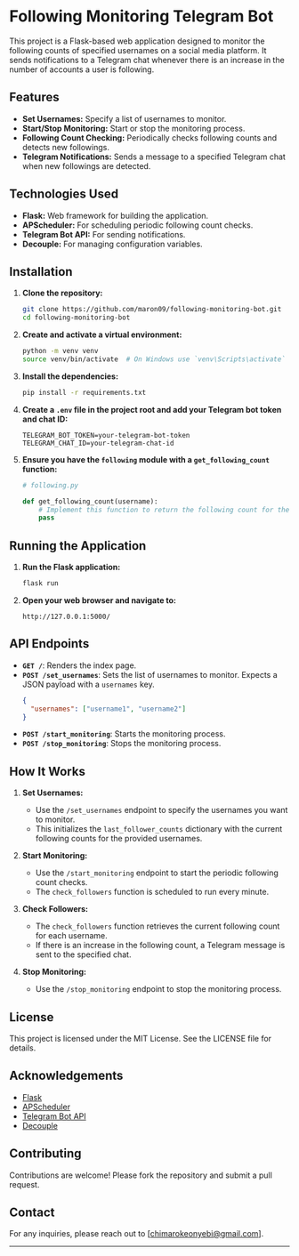 # Following Monitoring Telegram Bot

This project is a Flask-based web application designed to monitor the following counts of specified usernames on a social media platform. It sends notifications to a Telegram chat whenever there is an increase in the number of accounts a user is following.

## Features

- **Set Usernames:** Specify a list of usernames to monitor.
- **Start/Stop Monitoring:** Start or stop the monitoring process.
- **Following Count Checking:** Periodically checks following counts and detects new followings.
- **Telegram Notifications:** Sends a message to a specified Telegram chat when new followings are detected.

## Technologies Used

- **Flask:** Web framework for building the application.
- **APScheduler:** For scheduling periodic following count checks.
- **Telegram Bot API:** For sending notifications.
- **Decouple:** For managing configuration variables.

## Installation

1. **Clone the repository:**
   ```bash
   git clone https://github.com/maron09/following-monitoring-bot.git
   cd following-monitoring-bot
   ```

2. **Create and activate a virtual environment:**
   ```bash
   python -m venv venv
   source venv/bin/activate  # On Windows use `venv\Scripts\activate`
   ```

3. **Install the dependencies:**
   ```bash
   pip install -r requirements.txt
   ```

4. **Create a `.env` file in the project root and add your Telegram bot token and chat ID:**
   ```
   TELEGRAM_BOT_TOKEN=your-telegram-bot-token
   TELEGRAM_CHAT_ID=your-telegram-chat-id
   ```

5. **Ensure you have the `following` module with a `get_following_count` function:**
   ```python
   # following.py

   def get_following_count(username):
       # Implement this function to return the following count for the given username
       pass
   ```

## Running the Application

1. **Run the Flask application:**
   ```bash
   flask run
   ```

2. **Open your web browser and navigate to:**
   ```
   http://127.0.0.1:5000/
   ```

## API Endpoints

- **`GET /`**: Renders the index page.
- **`POST /set_usernames`**: Sets the list of usernames to monitor. Expects a JSON payload with a `usernames` key.
  ```json
  {
    "usernames": ["username1", "username2"]
  }
  ```
- **`POST /start_monitoring`**: Starts the monitoring process.
- **`POST /stop_monitoring`**: Stops the monitoring process.

## How It Works

1. **Set Usernames:**
   - Use the `/set_usernames` endpoint to specify the usernames you want to monitor.
   - This initializes the `last_follower_counts` dictionary with the current following counts for the provided usernames.

2. **Start Monitoring:**
   - Use the `/start_monitoring` endpoint to start the periodic following count checks.
   - The `check_followers` function is scheduled to run every minute.

3. **Check Followers:**
   - The `check_followers` function retrieves the current following count for each username.
   - If there is an increase in the following count, a Telegram message is sent to the specified chat.

4. **Stop Monitoring:**
   - Use the `/stop_monitoring` endpoint to stop the monitoring process.

## License

This project is licensed under the MIT License. See the LICENSE file for details.

## Acknowledgements

- [Flask](https://flask.palletsprojects.com/)
- [APScheduler](https://apscheduler.readthedocs.io/)
- [Telegram Bot API](https://core.telegram.org/bots/api)
- [Decouple](https://pypi.org/project/python-decouple/)

## Contributing

Contributions are welcome! Please fork the repository and submit a pull request.

## Contact

For any inquiries, please reach out to [chimarokeonyebi@gmail.com].

---

